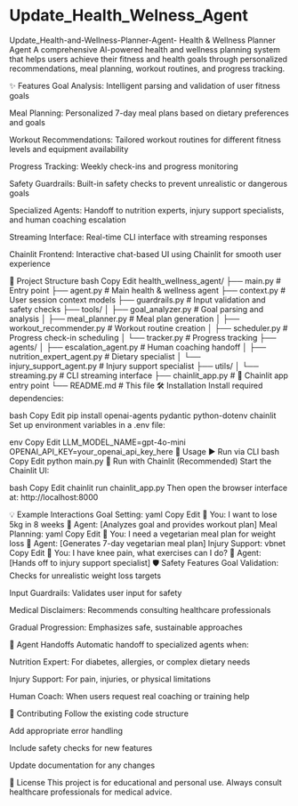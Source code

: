 # Update_Health_Welness_Agent
Update_Health-and-Wellness-Planner-Agent-
Health & Wellness Planner Agent A comprehensive AI-powered health and wellness planning system that helps users achieve their fitness and health goals through personalized recommendations, meal planning, workout routines, and progress tracking.

✨ Features Goal Analysis: Intelligent parsing and validation of user fitness goals

Meal Planning: Personalized 7-day meal plans based on dietary preferences and goals

Workout Recommendations: Tailored workout routines for different fitness levels and equipment availability

Progress Tracking: Weekly check-ins and progress monitoring

Safety Guardrails: Built-in safety checks to prevent unrealistic or dangerous goals

Specialized Agents: Handoff to nutrition experts, injury support specialists, and human coaching escalation

Streaming Interface: Real-time CLI interface with streaming responses

Chainlit Frontend: Interactive chat-based UI using Chainlit for smooth user experience

📁 Project Structure bash Copy Edit health_wellness_agent/ ├── main.py # Entry point ├── agent.py # Main health & wellness agent ├── context.py # User session context models ├── guardrails.py # Input validation and safety checks ├── tools/
│ ├── goal_analyzer.py # Goal parsing and analysis │ ├── meal_planner.py # Meal plan generation │ ├── workout_recommender.py # Workout routine creation │ ├── scheduler.py # Progress check-in scheduling │ └── tracker.py # Progress tracking ├── agents/
│ ├── escalation_agent.py # Human coaching handoff │ ├── nutrition_expert_agent.py # Dietary specialist │ └── injury_support_agent.py # Injury support specialist ├── utils/
│ └── streaming.py # CLI streaming interface ├── chainlit_app.py # 🔁 Chainlit app entry point └── README.md # This file 🛠️ Installation Install required dependencies:

bash Copy Edit pip install openai-agents pydantic python-dotenv chainlit Set up environment variables in a .env file:

env Copy Edit LLM_MODEL_NAME=gpt-4o-mini OPENAI_API_KEY=your_openai_api_key_here 🚀 Usage ▶️ Run via CLI bash Copy Edit python main.py 💬 Run with Chainlit (Recommended) Start the Chainlit UI:

bash Copy Edit chainlit run chainlit_app.py Then open the browser interface at: http://localhost:8000

💡 Example Interactions Goal Setting: yaml Copy Edit 💬 You: I want to lose 5kg in 8 weeks
🤖 Agent: [Analyzes goal and provides workout plan] Meal Planning: yaml Copy Edit 💬 You: I need a vegetarian meal plan for weight loss
🤖 Agent: [Generates 7-day vegetarian meal plan] Injury Support: vbnet Copy Edit 💬 You: I have knee pain, what exercises can I do?
🤖 Agent: [Hands off to injury support specialist] 🛡️ Safety Features Goal Validation: Checks for unrealistic weight loss targets

Input Guardrails: Validates user input for safety

Medical Disclaimers: Recommends consulting healthcare professionals

Gradual Progression: Emphasizes safe, sustainable approaches

🔄 Agent Handoffs Automatic handoff to specialized agents when:

Nutrition Expert: For diabetes, allergies, or complex dietary needs

Injury Support: For pain, injuries, or physical limitations

Human Coach: When users request real coaching or training help

🤝 Contributing Follow the existing code structure

Add appropriate error handling

Include safety checks for new features

Update documentation for any changes

📜 License This project is for educational and personal use. Always consult healthcare professionals for medical advice.
